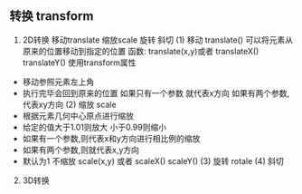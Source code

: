 ## 转换 transform

1. 2D转换 移动translate 缩放scale 旋转 斜切
  (1) 移动 translate() 可以将元素从原来的位置移动到指定的位置 
  函数: translate(x,y)或者 translateX() translateY()
  使用transform属性 
  - 移动参照元素左上角
  - 执行完毕会回到原来的位置
  如果只有一个参数 就代表x方向
  如果有两个参数,代表xy方向
  (2) 缩放 scale 
  - 根据元素几何中心原点进行缩放
  - 给定的值大于1.01则放大 小于0.99则缩小
  - 如果有一个参数,则代表x和y方向进行相比例的缩放
  - 如果有两个参数,则就代表x,y方向
  - 默认为1 不缩放
  scale(x,y) 或者 scaleX() scaleY()
  (3) 旋转 rotale
  (4) 斜切
2. 3D转换